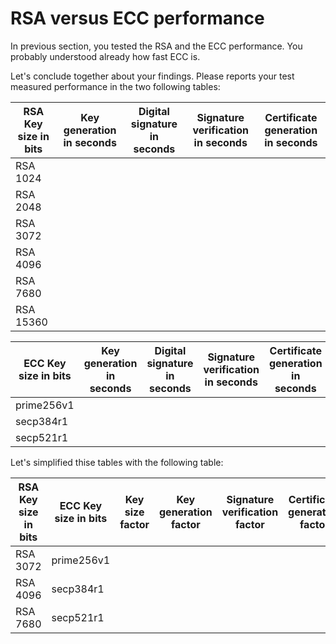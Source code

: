 # RSA versus ECC performance

In previous section, you tested the RSA and the ECC performance. You probably understood already how fast ECC is.

Let's conclude together about your findings. Please reports your test measured performance in the two following tables:

RSA Key size in bits | Key generation in seconds |  Digital signature in seconds  | Signature verification in seconds  | Certificate generation in seconds
------------ | ------------------ | ----------------------- | --------------------------- | --------------------------
RSA 1024     | | | |
RSA 2048     | | | |
RSA 3072     | | | |
RSA 4096     | | | |
RSA 7680     | | | |
RSA 15360    | | | |


ECC Key size in bits | Key generation in seconds |  Digital signature in seconds  | Signature verification in seconds  | Certificate generation in seconds
------------ | ------------------ | ----------------------- | --------------------------- | --------------------------
prime256v1    | | | |
secp384r1     | | | |
secp521r1     | | | |

Let's simplified thise tables with the following table:

RSA Key size in bits | ECC Key size in bits |  Key size factor  | Key generation factor | Signature verification factor  | Certificate generation factor
------------ | ------------------ | ----------------------- | --------------------------- | -------------------------- | ----------
RSA 3072 | prime256v1    | | | |
RSA 4096 | secp384r1     | | | |
RSA 7680 | secp521r1     | | | |
